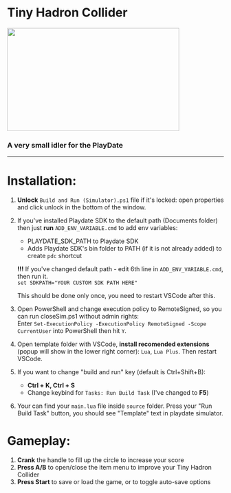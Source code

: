 # Tiny Hadron Collider
<img src="https://i.imgur.com/v7ULMUu.gif" width="400" height="240" />

### A very small idler for the PlayDate

---

# Installation:  
1. **Unlock** `Build and Run (Simulator).ps1` file if it's locked: open properties and click unlock in the bottom of the window.  
2. If you've installed Playdate SDK to the default path (Documents folder) then just **run** `ADD_ENV_VARIABLE.cmd` to add env variables:  
    * PLAYDATE_SDK_PATH to Playdate SDK
    * Adds Playdate SDK's bin folder to PATH (if it is not already added) to create `pdc` shortcut  

    **!!!** If you've changed default path - edit 6th line in `ADD_ENV_VARIABLE.cmd`, then run it.  
    `set SDKPATH="YOUR CUSTOM SDK PATH HERE"`
    
    This should be done only once, you need to restart VSCode after this.  
3. Open PowerShell and change execution policy to RemoteSigned, so you can run closeSim.ps1 without admin rights:  
    Enter `Set-ExecutionPolicy -ExecutionPolicy RemoteSigned -Scope CurrentUser` into PowerShell then hit `Y`.
4. Open template folder with VSCode, **install recomended extensions** (popup will show in the lower right corner): `Lua`, `Lua Plus`. Then restart VSCode.  
5. If you want to change "build and run" key (default is Ctrl+Shift+B):  
    * **Ctrl + K, Ctrl + S**  
    * Change keybind for `Tasks: Run Build Task` (I've changed to **F5**)  
6. Your can find your `main.lua` file inside `source` folder. Press your "Run Build Task" button, you should see "Template" text in playdate simulator.  

# Gameplay:
1. **Crank** the handle to fill up the circle to increase your score
2. **Press A/B** to open/close the item menu to improve your Tiny Hadron Collider
3. **Press Start** to save or load the game, or to toggle auto-save options